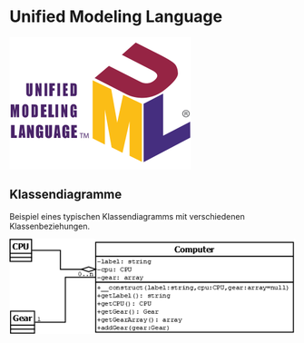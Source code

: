 # Unified Modeling Language

![uml-logo](/docs/img/UML_logo.png)

## Klassendiagramme

Beispiel eines typischen Klassendiagramms mit verschiedenen Klassenbeziehungen.

![Klassendiagramm](/docs/img/uml-computer.png)